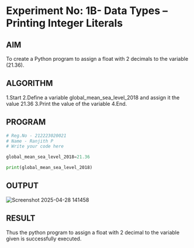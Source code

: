 # Experiment No: 1B- Data Types – Printing Integer Literals

## AIM  
To  create a Python program to assign a float with 2 decimals to the variable (21.36).

## ALGORITHM  
1.Start
2.Define a variable global_mean_sea_level_2018 and assign it the value 21.36
3.Print the value of the variable
4.End.

## PROGRAM
```python
# Reg.No - 212223020021
# Name - Ranjith P
# Write your code here

global_mean_sea_level_2018=21.36

print(global_mean_sea_level_2018)

```
## OUTPUT
![Screenshot 2025-04-28 141458](https://github.com/user-attachments/assets/7fd43305-3321-4828-ae01-cb87dedf611f)


## RESULT
 Thus the python program to assign a float with 2 decimal to the variable given is successfully executed.
